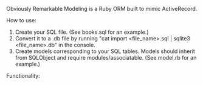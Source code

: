 Obviously Remarkable Modeling is a Ruby ORM built to mimic ActiveRecord.

How to use:

1. Create your SQL file. (See books.sql for an example.)
2. Convert it to a .db file by running "cat import <file_name>.sql | sqlite3 <file_name>.db" in the console.
3. Create models corresponding to your SQL tables. Models should inherit from SQLObject and require modules/associatable. (See model.rb for an example.)


Functionality:
